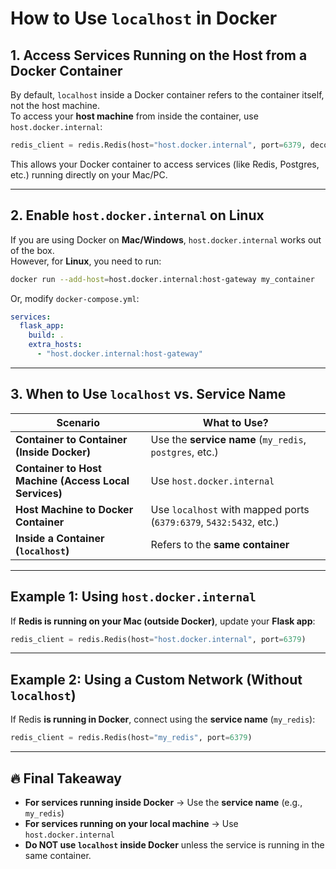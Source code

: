 # How to Use `localhost` in Docker

## 1. Access Services Running on the Host from a Docker Container
By default, `localhost` inside a Docker container refers to the container itself, not the host machine.  
To access your **host machine** from inside the container, use `host.docker.internal`:

```python
redis_client = redis.Redis(host="host.docker.internal", port=6379, decode_responses=True)
```

This allows your Docker container to access services (like Redis, Postgres, etc.) running directly on your Mac/PC.

---

## 2. Enable `host.docker.internal` on Linux
If you are using Docker on **Mac/Windows**, `host.docker.internal` works out of the box.  
However, for **Linux**, you need to run:

```sh
docker run --add-host=host.docker.internal:host-gateway my_container
```

Or, modify `docker-compose.yml`:

```yaml
services:
  flask_app:
    build: .
    extra_hosts:
      - "host.docker.internal:host-gateway"
```

---

## 3. When to Use `localhost` vs. Service Name

| Scenario | What to Use? |
|-------------|------------------|
| **Container to Container (Inside Docker)** | Use the **service name** (`my_redis`, `postgres`, etc.) |
| **Container to Host Machine (Access Local Services)** | Use `host.docker.internal` |
| **Host Machine to Docker Container** | Use `localhost` with mapped ports (`6379:6379`, `5432:5432`, etc.) |
| **Inside a Container (`localhost`)** | Refers to the **same container** |

---

## Example 1: Using `host.docker.internal`
If **Redis is running on your Mac (outside Docker)**, update your **Flask app**:

```python
redis_client = redis.Redis(host="host.docker.internal", port=6379)
```

---

## Example 2: Using a Custom Network (Without `localhost`)
If Redis **is running in Docker**, connect using the **service name** (`my_redis`):

```python
redis_client = redis.Redis(host="my_redis", port=6379)
```

---

## 🔥 Final Takeaway
- **For services running inside Docker** → Use the **service name** (e.g., `my_redis`)
- **For services running on your local machine** → Use `host.docker.internal`
- **Do NOT use `localhost` inside Docker** unless the service is running in the same container.
